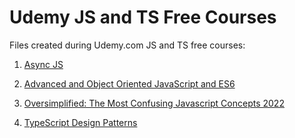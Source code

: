 # Udemy JS and TS Free Courses

Files created during Udemy.com JS and TS free courses:

1. [Async JS](https://www.udemy.com/course/javascript-asynchronicznosc)

2. [Advanced and Object Oriented JavaScript and ES6](https://www.udemy.com/course/advanced-and-object-oriented-javascript)

3. [Oversimplified: The Most Confusing Javascript Concepts 2022](https://www.udemy.com/course/8-confusing-javascript-concepts-over-simplified)

4. [TypeScript Design Patterns](https://www.udemy.com/course/typescript-design-patterns)
